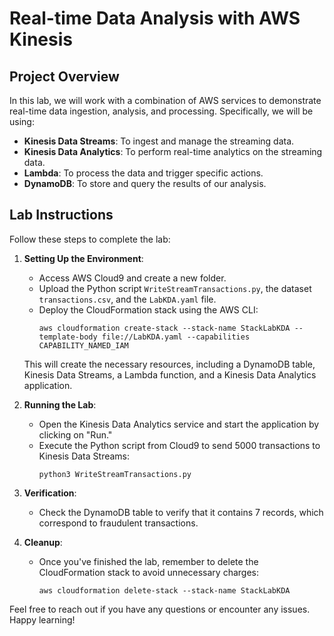 # Real-time Data Analysis with AWS Kinesis

## Project Overview

In this lab, we will work with a combination of AWS services to demonstrate real-time data ingestion, analysis, and processing. Specifically, we will be using:

- **Kinesis Data Streams**: To ingest and manage the streaming data.
- **Kinesis Data Analytics**: To perform real-time analytics on the streaming data.
- **Lambda**: To process the data and trigger specific actions.
- **DynamoDB**: To store and query the results of our analysis.

## Lab Instructions

Follow these steps to complete the lab:

1. **Setting Up the Environment**:
   - Access AWS Cloud9 and create a new folder.
   - Upload the Python script `WriteStreamTransactions.py`, the dataset `transactions.csv`, and the `LabKDA.yaml` file.
   - Deploy the CloudFormation stack using the AWS CLI:
     ```
     aws cloudformation create-stack --stack-name StackLabKDA --template-body file://LabKDA.yaml --capabilities CAPABILITY_NAMED_IAM
     ```
   This will create the necessary resources, including a DynamoDB table, Kinesis Data Streams, a Lambda function, and a Kinesis Data Analytics application.

2. **Running the Lab**:
   - Open the Kinesis Data Analytics service and start the application by clicking on "Run."
   - Execute the Python script from Cloud9 to send 5000 transactions to Kinesis Data Streams:
     ```
     python3 WriteStreamTransactions.py
     ```

3. **Verification**:
   - Check the DynamoDB table to verify that it contains 7 records, which correspond to fraudulent transactions.

4. **Cleanup**:
   - Once you've finished the lab, remember to delete the CloudFormation stack to avoid unnecessary charges:
     ```
     aws cloudformation delete-stack --stack-name StackLabKDA
     ```

Feel free to reach out if you have any questions or encounter any issues. Happy learning!
